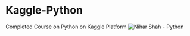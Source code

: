 # Kaggle-Python
Completed Course on Python on Kaggle Platform
![Nihar Shah - Python](https://user-images.githubusercontent.com/84106256/119631459-8a6ae880-be2d-11eb-981e-94293db77cbd.png)
